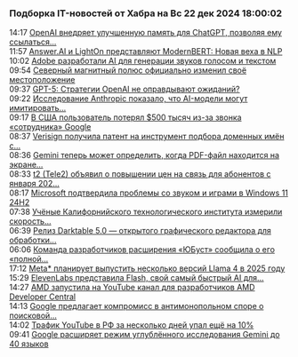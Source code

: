 <h3>Подборка IT-новостей от Хабра на Вс 22 дек 2024 18:00:02</h3>
<div class="rssn table">
  <span class="smaller gray hspace">14:17</span>
  <a class="nodecor" href="https://habr.com/ru/companies/bothub/news/868746/?utm_source=habrahabr&utm_medium=rss&utm_campaign=868746">OpenAI внедряет улучшенную память для ChatGPT, позволяя ему ссылаться...</a>
</div>
<div class="rssn table">
  <span class="smaller gray hspace">11:57</span>
  <a class="nodecor" href="https://habr.com/ru/companies/bothub/news/868724/?utm_source=habrahabr&utm_medium=rss&utm_campaign=868724">Answer.AI и LightOn представляют ModernBERT: Новая веха в NLP</a>
</div>
<div class="rssn table">
  <span class="smaller gray hspace">10:02</span>
  <a class="nodecor" href="https://habr.com/ru/companies/bothub/news/868710/?utm_source=habrahabr&utm_medium=rss&utm_campaign=868710">Adobe разработали AI для генерации звуков голосом и текстом</a>
</div>
<div class="rssn table">
  <span class="smaller gray hspace">09:54</span>
  <a class="nodecor" href="https://habr.com/ru/news/868676/?utm_source=habrahabr&utm_medium=rss&utm_campaign=868676">Северный магнитный полюс официально изменил своё местоположение</a>
</div>
<div class="rssn table">
  <span class="smaller gray hspace">09:37</span>
  <a class="nodecor" href="https://habr.com/ru/companies/bothub/news/868706/?utm_source=habrahabr&utm_medium=rss&utm_campaign=868706">GPT-5: Стратегии OpenAI не оправдывают ожиданий?</a>
</div>
<div class="rssn table">
  <span class="smaller gray hspace">09:22</span>
  <a class="nodecor" href="https://habr.com/ru/companies/bothub/news/868704/?utm_source=habrahabr&utm_medium=rss&utm_campaign=868704">Исследование Anthropic показало, что AI-модели могут имитировать...</a>
</div>
<div class="rssn table">
  <span class="smaller gray hspace">09:17</span>
  <a class="nodecor" href="https://habr.com/ru/news/868702/?utm_source=habrahabr&utm_medium=rss&utm_campaign=868702">В США пользователь потерял $500 тысяч из-за звонка «сотрудника» Google</a>
</div>
<div class="rssn table">
  <span class="smaller gray hspace">08:37</span>
  <a class="nodecor" href="https://habr.com/ru/news/868692/?utm_source=habrahabr&utm_medium=rss&utm_campaign=868692">Verisign получила патент на инструмент подбора доменных имён с...</a>
</div>
<div class="rssn table">
  <span class="smaller gray hspace">08:36</span>
  <a class="nodecor" href="https://habr.com/ru/companies/bothub/news/868696/?utm_source=habrahabr&utm_medium=rss&utm_campaign=868696">Gemini теперь может определить, когда PDF-файл находится на экране...</a>
</div>
<div class="rssn table">
  <span class="smaller gray hspace">08:33</span>
  <a class="nodecor" href="https://habr.com/ru/news/868694/?utm_source=habrahabr&utm_medium=rss&utm_campaign=868694">t2 (Tele2) объявил о повышении цен на связь для абонентов с января 202...</a>
</div>
<div class="rssn table">
  <span class="smaller gray hspace">08:17</span>
  <a class="nodecor" href="https://habr.com/ru/news/868688/?utm_source=habrahabr&utm_medium=rss&utm_campaign=868688">Microsoft подтвердила проблемы со звуком и играми в Windows 11 24H2</a>
</div>
<div class="rssn table">
  <span class="smaller gray hspace">07:38</span>
  <a class="nodecor" href="https://habr.com/ru/news/868668/?utm_source=habrahabr&utm_medium=rss&utm_campaign=868668">Учёные Калифорнийского технологического института измерили скорость...</a>
</div>
<div class="rssn table">
  <span class="smaller gray hspace">06:39</span>
  <a class="nodecor" href="https://habr.com/ru/news/868684/?utm_source=habrahabr&utm_medium=rss&utm_campaign=868684">Релиз Darktable 5.0 — открытого графического редактора для обработки...</a>
</div>
<div class="rssn table">
  <span class="smaller gray hspace">06:06</span>
  <a class="nodecor" href="https://habr.com/ru/news/868682/?utm_source=habrahabr&utm_medium=rss&utm_campaign=868682">Команда разработчиков расширения «ЮБуст» сообщила о его «полной...</a>
</div>
<div class="rssn table">
  <span class="smaller gray hspace">17:12</span>
  <a class="nodecor" href="https://habr.com/ru/companies/bothub/news/868652/?utm_source=habrahabr&utm_medium=rss&utm_campaign=868652">Meta* планирует выпустить несколько версий Llama 4 в 2025 году</a>
</div>
<div class="rssn table">
  <span class="smaller gray hspace">15:29</span>
  <a class="nodecor" href="https://habr.com/ru/companies/bothub/news/868638/?utm_source=habrahabr&utm_medium=rss&utm_campaign=868638">ElevenLabs представила Flash, свой самый быстрый AI для...</a>
</div>
<div class="rssn table">
  <span class="smaller gray hspace">14:27</span>
  <a class="nodecor" href="https://habr.com/ru/news/868628/?utm_source=habrahabr&utm_medium=rss&utm_campaign=868628">AMD запустила на YouTube канал для разработчиков AMD Developer Central</a>
</div>
<div class="rssn table">
  <span class="smaller gray hspace">14:13</span>
  <a class="nodecor" href="https://habr.com/ru/companies/bothub/news/868610/?utm_source=habrahabr&utm_medium=rss&utm_campaign=868610">Google предлагает компромисс в антимонопольном споре о поисковой...</a>
</div>
<div class="rssn table">
  <span class="smaller gray hspace">14:02</span>
  <a class="nodecor" href="https://habr.com/ru/news/868618/?utm_source=habrahabr&utm_medium=rss&utm_campaign=868618">Трафик YouTube в РФ за несколько дней упал ещё на 10%</a>
</div>
<div class="rssn table">
  <span class="smaller gray hspace">09:41</span>
  <a class="nodecor" href="https://habr.com/ru/companies/bothub/news/868592/?utm_source=habrahabr&utm_medium=rss&utm_campaign=868592">Google расширяет режим углублённого исследования Gemini до 40 языков</a>
</div>